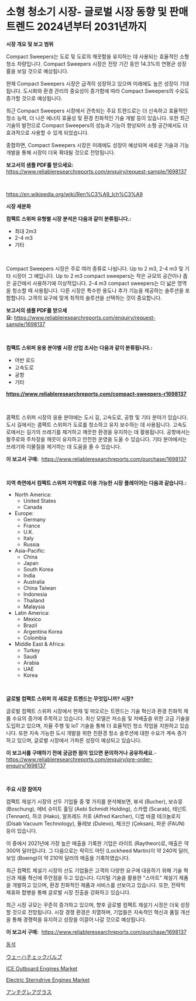 <p><h1>소형 청소기 시장- 글로벌 시장 동향 및 판매 트렌드 2024년부터 2031년까지</h1></p><p><strong>시장 개요 및 보고 범위</strong></p>
<p><p>Compact Sweepers는 도로 및 도로의 깨끗함을 유지하는 데 사용되는 효율적인 소형 청소 차량입니다. Compact Sweepers 시장은 전망 기간 동안 14.3%의 연평균 성장률을 보일 것으로 예상됩니다.</p><p>현재 Compact Sweepers 시장은 급격히 성장하고 있으며 미래에도 높은 성장이 기대됩니다. 도시화와 환경 관리의 중요성이 증가함에 따라 Compact Sweepers의 수요도 증가할 것으로 예상됩니다.</p><p>최근 Compact Sweepers 시장에서 관측되는 주요 트렌드로는 더 신속하고 효율적인 청소 능력, 더 나은 에너지 효율성 및 환경 친화적인 기술 개발 등이 있습니다. 또한 최근 기술의 발전으로 Compact Sweepers의 성능과 기능이 향상되어 소형 공간에서도 더 효과적으로 사용할 수 있게 되었습니다.</p><p>종합하면, Compact Sweepers 시장은 미래에도 성장이 예상되며 새로운 기술과 기능 개발을 통해 시장이 더욱 확대될 것으로 전망됩니다.</p></p>
<p><strong>보고서의 샘플 PDF를 받으세요:</strong> <a href="https://www.reliableresearchreports.com/enquiry/request-sample/1698137">https://www.reliableresearchreports.com/enquiry/request-sample/1698137</a></p>
<p>&nbsp;</p>
<p><a href="https://en.wikipedia.org/wiki/Ren%C3%A9_Ich%C3%A9">https://en.wikipedia.org/wiki/Ren%C3%A9_Ich%C3%A9</a></p>
<p><strong>시장 세분화</strong></p>
<p><strong>컴팩트 스위퍼 유형별 시장 분석은 다음과 같이 분류됩니다.:</strong></p>
<p><ul><li>최대 2m3</li><li>2-4 m3</li><li>기타</li></ul></p>
<p>&nbsp;</p>
<p><p>Compact Sweepers 시장은 주로 여러 종류로 나뉩니다. Up to 2 m3, 2-4 m3 및 기타 시장이 그 예입니다. Up to 2 m3 compact sweepers는 작은 규모의 공간이나 좁은 공간에서 사용하기에 이상적입니다. 2-4 m3 compact sweepers는 더 넓은 영역을 청소할 때 사용됩니다. 다른 시장은 특수한 용도나 추가 기능을 제공하는 솔루션을 포함합니다. 고객의 요구에 맞게 최적의 솔루션을 선택하는 것이 중요합니다.</p></p>
<p><strong>보고서의 샘플 PDF를 받으세요:</strong>&nbsp;<a href="https://www.reliableresearchreports.com/enquiry/request-sample/1698137">https://www.reliableresearchreports.com/enquiry/request-sample/1698137</a></p>
<p>&nbsp;</p>
<p><strong> 컴팩트 스위퍼 응용 분야별 시장 산업 조사는 다음과 같이 분류됩니다.:</strong></p>
<p><ul><li>어반 로드</li><li>고속도로</li><li>공항</li><li>기타</li></ul></p>
<p><strong><a href="https://www.reliableresearchreports.com/compact-sweepers-r1698137">https://www.reliableresearchreports.com/compact-sweepers-r1698137</a></strong></p>
<p>&nbsp;</p>
<p><p>콤팩트 스위퍼 시장의 응용 분야에는 도시 길, 고속도로, 공항 및 기타 분야가 있습니다. 도시 길에서는 콤팩트 스위퍼가 도로를 청소하고 유지 보수하는 데 사용됩니다. 고속도로에서는 길가의 쓰레기를 제거하고 깨끗한 환경을 유지하는 데 활용됩니다. 공항에서는 활주로와 주차장을 깨끗이 유지하고 안전한 운영을 도울 수 있습니다. 기타 분야에서는 쓰레기와 이물질을 제거하는 데 도움을 줄 수 있습니다.</p></p>
<p><strong>이 보고서 구매:</strong>&nbsp; <a href="https://www.reliableresearchreports.com/purchase/1698137">https://www.reliableresearchreports.com/purchase/1698137</a></p>
<p>&nbsp;</p>
<p><strong>지역 측면에서 컴팩트 스위퍼 지역별로 이용 가능한 시장 플레이어는 다음과 같습니다.:</strong></p>
<p><ul>
    <li>
        North America:
        <ul>
            <li>United States</li>
            <li>Canada</li>
        </ul>
    </li>
    <li>
        Europe:
        <ul>
            <li>Germany</li>
            <li>France</li>
            <li>U.K.</li>
            <li>Italy</li>
            <li>Russia</li>
        </ul>
    </li>
    <li>
        Asia-Pacific:
        <ul>
            <li>China</li>
            <li>Japan</li>
            <li>South Korea</li>
            <li>India</li>
            <li>Australia</li>
            <li>China Taiwan</li>
            <li>Indonesia</li>
            <li>Thailand</li>
            <li>Malaysia</li>
        </ul>
    </li>
    <li>
        Latin America:
        <ul>
            <li>Mexico</li>
            <li>Brazil</li>
            <li>Argentina Korea</li>
            <li>Colombia</li>
        </ul>
    </li>
    <li>
        Middle East & Africa:
        <ul>
            <li>Turkey</li>
            <li>Saudi</li>
            <li>Arabia</li>
            <li>UAE</li>
            <li>Korea</li>
        </ul>
    </li>
    </ul></p>
<p>&nbsp;</p>
<p><strong>글로벌 컴팩트 스위퍼 의 새로운 트렌드는 무엇입니까? 시장?</strong></p>
<p><p>글로벌 컴팩트 스위퍼 시장에서 현재 및 떠오르는 트렌드는 기술 혁신과 환경 친화적 제품 수요의 증가에 주목하고 있습니다. 최신 모델은 저소음 및 저배출을 위한 고급 기술을 도입하고 있으며, 자율 주행 및 IoT 기술을 통해 더 효율적인 청소 작업을 지원하고 있습니다. 또한 지속 가능한 도시 개발을 위한 친환경 청소 솔루션에 대한 수요가 계속 증가하고 있으며, 글로벌 시장에서 가파른 성장이 예상되고 있습니다.</p></p>
<p><strong>이 보고서를 구매하기 전에 궁금한 점이 있으면 문의하거나 공유하세요.</strong>- <a href="https://www.reliableresearchreports.com/enquiry/pre-order-enquiry/1698137">https://www.reliableresearchreports.com/enquiry/pre-order-enquiry/1698137</a></p>
<p>&nbsp;</p>
<p><strong>주요 시장 참여자</strong></p>
<p><p>컴팩트 제설기 시장의 선두 기업들 중 몇 가지를 분석해보면, 뷰셔 (Bucher), 보슈뭉 (Boschung), 에비 슈미트 홀딩 (Aebi Schmidt Holding), 스카랩 (Scarab), 테넌트 (Tennant), 하코 (Hako), 알프레드 카호 (Alfred Karcher), 디쌉 바쿰 테크놀로지 (Disab Vacuum Technology), 듈레보 (Dulevo), 체크산 (Çeksan), 파운 (FAUN) 등이 있습니다.</p><p>이 중에서 2021년에 가장 높은 매출을 기록한 기업은 라이트 (Raytheon)로, 매출은 약 300억 달러입니다. 그 다음으로는 락히드 마틴 (Lockheed Martin)이 약 240억 달러, 보잉 (Boeing)이 약 210억 달러의 매출을 기록하였습니다.</p><p>최근 컴팩트 제설기 시장의 선도 기업들은 고객의 다양한 요구에 대응하기 위해 기술 혁신과 제품 혁신에 주안점을 두고 있습니다. 디지털 기술을 활용한 "스마트" 제설기 제품을 개발하고 있으며, 환경 친화적인 제품과 서비스를 선보이고 있습니다. 또한, 전략적 제휴와 합병을 통해 글로벌 시장 진출을 강화하고 있습니다.</p><p>최근 시장 규모는 꾸준히 증가하고 있으며, 향후 글로벌 컴팩트 제설기 시장은 더욱 성장할 것으로 전망됩니다. 시장 경쟁 환경은 치열하며, 기업들은 지속적인 혁신과 품질 개선을 통해 경쟁력을 유지하고 성장을 이끌어 나갈 것으로 예상됩니다.</p></p>
<p><strong>이 보고서 구매:</strong>&nbsp;&nbsp;<a href="https://www.reliableresearchreports.com/purchase/1698137">https://www.reliableresearchreports.com/purchase/1698137</a></p>
<p><p><a href="https://github.com/rcabello548/Market-Research-Report-List-2/blob/main/511214257777.md">동석</a></p><p><a href="https://github.com/mohamedbakry57/Market-Research-Report-List-5/blob/main/960754445527.md">ウェーハチェックバルブ</a></p><p><a href="https://github.com/lnamivez37/Market-Research-Report-List-1/blob/main/ice-outboard-engines-market.md">ICE Outboard Engines Market</a></p><p><a href="https://github.com/obertPattersbG/Market-Research-Report-List-1/blob/main/electric-sterndrive-engines-market.md">Electric Sterndrive Engines Market</a></p><p><a href="https://medium.com/@gregoriookeefe2023/%E3%82%B0%E3%83%AD%E3%83%BC%E3%83%90%E3%83%AB%E3%82%A2%E3%83%B3%E3%83%81%E3%82%B0%E3%83%AC%E3%82%A2%E3%82%B0%E3%83%A9%E3%82%B9%E7%94%A3%E6%A5%AD-%E7%A8%AE%E9%A1%9E-%E7%94%A8%E9%80%94-%E5%B8%82%E5%A0%B4%E3%83%97%E3%83%AC%E3%83%BC%E3%83%A4%E3%83%BC-%E5%9C%B0%E5%9F%9F%E5%88%A5%E6%88%90%E9%95%B7%E5%88%86%E6%9E%90-%E3%81%8A%E3%82%88%E3%81%B3%E5%B0%86%E6%9D%A5%E3%81%AE%E3%82%B7%E3%83%8A%E3%83%AA%E3%82%AA-2024%E5%B9%B4-2031%E5%B9%B4-a642da705fed">アンチグレアグラス</a></p></p>
